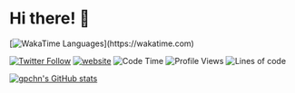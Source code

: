 # Hi there! 👋

[![WakaTime Languages]("https://wakatime.com/share/@d2b815da-b0b0-4453-9ce9-a2180d4af304/6caffae3-4df3-410e-a996-2fd4df3c2f7a.png")](https://wakatime.com)

[![Twitter Follow](https://img.shields.io/twitter/follow/gpchn?label=Follow)](https://twitter.com/intent/follow?screen_name=gpchn)
[![website](https://img.shields.io/badge/Website-46a2f1.svg?&style=flat-square&logo=Google-Chrome&logoColor=white&link=https://gpchn.252123.xyz/)](https://gpchn.252123.xyz/)
![Code Time](http://img.shields.io/badge/Code%20Time-3%2C675%20hrs%2050%20mins-blue)
![Profile Views](http://img.shields.io/badge/Profile%20Views-878-blue)
![Lines of code](https://img.shields.io/badge/From%20Hello%20World%20I%27ve%20Written-6.8%20million%20lines%20of%20code-blue)

[![gpchn's GitHub stats](https://github-readme-stats.vercel.app/api?username=gpchn)](https://github.com/anuraghazra/github-readme-stats)
